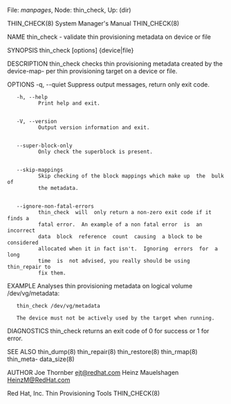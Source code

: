File: *manpages*,  Node: thin_check,  Up: (dir)

THIN_CHECK(8)               System Manager's Manual              THIN_CHECK(8)



NAME
       thin_check - validate thin provisioning metadata on device or file


SYNOPSIS
       thin_check [options] {device|file}


DESCRIPTION
       thin_check checks thin provisioning metadata created by the device-map-
       per thin provisioning target on a device or file.


OPTIONS
       -q, --quiet
              Suppress output messages, return only exit code.


       -h, --help
              Print help and exit.


       -V, --version
              Output version information and exit.


       --super-block-only
              Only check the superblock is present.


       --skip-mappings
              Skip checking of the block mappings which make up  the  bulk  of
              the metadata.


       --ignore-non-fatal-errors
              thin_check  will  only return a non-zero exit code if it finds a
              fatal error.  An example of a non fatal error  is  an  incorrect
              data  block  reference  count  causing  a block to be considered
              allocated when it in fact isn't.  Ignoring  errors  for  a  long
              time  is  not advised, you really should be using thin_repair to
              fix them.


EXAMPLE
       Analyses thin provisioning metadata on logical volume /dev/vg/metadata:

       thin_check /dev/vg/metadata

       The device must not be actively used by the target when running.


DIAGNOSTICS
       thin_check returns an exit code of 0 for success or 1 for error.


SEE ALSO
       thin_dump(8)  thin_repair(8)  thin_restore(8)  thin_rmap(8)  thin_meta-
       data_size(8)


AUTHOR
       Joe Thornber <ejt@redhat.com>
       Heinz Mauelshagen <HeinzM@RedHat.com>



Red Hat, Inc.               Thin Provisioning Tools              THIN_CHECK(8)
